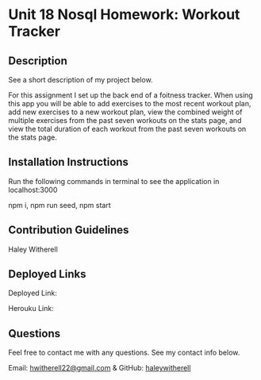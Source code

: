 # Unit 18 Nosql Homework: Workout Tracker

## Description

See a short description of my project below.

For this assignment I set up the back end of a foitness tracker. When using this app you will be able to add exercises to the most recent workout plan, add new exercises to a new workout plan, view the combined weight of multiple exercises from the past seven workouts on the stats page, and view the total duration of each workout from the past seven workouts on the stats page.

## Installation Instructions

Run the following commands in terminal to see the application in localhost:3000

npm i, npm run seed, npm start

## Contribution Guidelines

Haley Witherell

## Deployed Links 

Deployed Link:

Herouku Link: 

## Questions

Feel free to contact me with any questions. See my contact info below.

Email: hwitherell22@gmail.com & GitHub: [haleywitherell](https://github.com/haleywitherell)